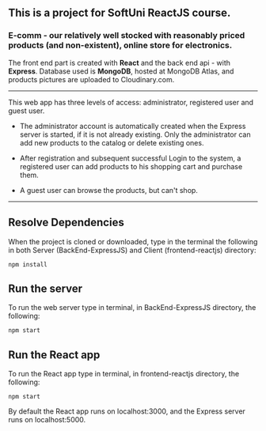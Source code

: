 ## This is a project for SoftUni ReactJS course.

### E-comm - our relatively well stocked with reasonably priced products (and non-existent), online store for electronics.

The front end part is created with <b>React</b> and the back end api - with <b>Express</b>.
Database used is <b>MongoDB</b>, hosted at MongoDB Atlas, and products pictures are uploaded to Cloudinary.com.

---
This web app has three levels of access: administrator, registered user and guest user.

- The administrator account is automatically created when the Express server is started, if it is not already existing. Only the administrator can add new products to the catalog or delete existing ones.

- After registration and subsequent successful Login to the system, a registered user can add products to his shopping cart and purchase them.

- A guest user can browse the products, but can't shop.
---
## Resolve Dependencies
When the project is cloned or downloaded, type in the terminal the following in both Server (BackEnd-ExpressJS) and Client (frontend-reactjs) directory:
```
npm install
```
## Run the server
To run the web server type in terminal, in BackEnd-ExpressJS directory, the following:
```
npm start
```
## Run the React app
To run the React app type in terminal, in frontend-reactjs directory, the following:
```
npm start
```
By default the React app runs on localhost:3000, and the Express server runs on localhost:5000.